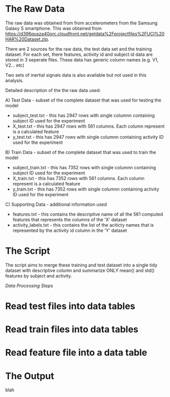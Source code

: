 # The Raw Data

The raw data was obtained from from accelerometers from the Samsung Galaxy S smartphone. This was obtained from https://d396qusza40orc.cloudfront.net/getdata%2Fprojectfiles%2FUCI%20HAR%20Dataset.zip.

There are 2 sources for the raw data, the test data set and the training dataset. For each set, there features, activity id and subject id data are stored in 3 seperate files. These data has generic column names (e.g. V1, V2... etc)

Two sets of inertial signals data is also available but not used in this analysis.

Detailed description of the the raw data used:

A) Test Data - subset of the complete dataset that was used for testing the model
   * subject_test.txt - this has 2947 rows with single columnn containing subject ID used for the experiment 
   * X_test.txt - this has 2947 rows with 561 columns. Each column represent is a calculated feature
   * y_test.txt - this has 2947 rows with single columnn containing activity ID used for the experiment 

B) Train Data - subset of the complete dataset that was used to train the model
   * subject_train.txt - this has 7352 rows with single columnn containing subject ID used for the experiment 
   * X_train.txt -  this has 7352 rows with 561 columns. Each column represent is a calculated feature
   * y_train.txt - this has 7352 rows with single columnn containing activity ID used for the experiment

C) Supporting Data - additional information used 
   * features.txt - this contains the descriptive name of all the 561 computed features that represents the columns of the 'X' dataset 
   * activity_labels.txt - this contains the list of the aciticty names that is represented by the activity id column in the 'Y' dataset

# The Script

The script aims to merge these training and test dataset into a single tidy dataset with descriptive column and summarize ONLY mean() and std() features by subject and activity.

*Data Processing Steps*
   # Read test files into data tables
   # Read train files into data tables
   # Read feature file into a data table

# The Output

blah

